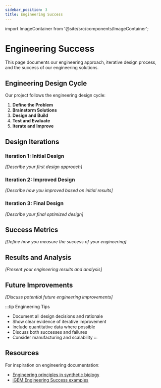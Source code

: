 ```yaml
---
sidebar_position: 3
title: Engineering Success
---
```


import ImageContainer from '@site/src/components/ImageContainer';

# Engineering Success

This page documents our engineering approach, iterative design process, and the success of our engineering solutions.

## Engineering Design Cycle

Our project follows the engineering design cycle:

1. **Define the Problem**
2. **Brainstorm Solutions** 
3. **Design and Build**
4. **Test and Evaluate**
5. **Iterate and Improve**

<ImageContainer 
  src="/img/engineering-cycle.svg" 
  alt="Engineering Design Cycle" 
  caption="Figure 1: The engineering design cycle guiding our project development"
  width="60%"
  className="center"
/>

## Design Iterations

### Iteration 1: Initial Design
*[Describe your first design approach]*

<div className="image-gallery">
  <ImageContainer 
    src="/img/design-v1.svg" 
    alt="Initial Design Version 1" 
    caption="Design Version 1: Initial prototype concept"
    width="100%"
  />
  <ImageContainer 
    src="/img/results-v1.svg" 
    alt="Version 1 Results" 
    caption="Testing results from first iteration"
    width="100%"
  />
</div>

### Iteration 2: Improved Design
*[Describe how you improved based on initial results]*

### Iteration 3: Final Design
*[Describe your final optimized design]*

## Success Metrics

*[Define how you measure the success of your engineering]*

## Results and Analysis

*[Present your engineering results and analysis]*

## Future Improvements

*[Discuss potential future engineering improvements]*

:::tip Engineering Tips
- Document all design decisions and rationale
- Show clear evidence of iterative improvement
- Include quantitative data where possible
- Discuss both successes and failures
- Consider manufacturing and scalability
:::

## Resources

For inspiration on engineering documentation:
- [Engineering principles in synthetic biology](https://www.nature.com/articles/nature14160)
- [iGEM Engineering Success examples](https://competition.igem.org/judging/medals)